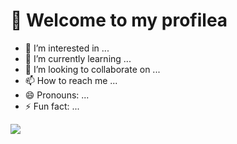 <h1>👋 Welcome to my profilea</h1>

- 👀 I’m interested in ...
- 🌱 I’m currently learning ...
- 💞️ I’m looking to collaborate on ...
- 📫 How to reach me ...
- 😄 Pronouns: ...
- ⚡ Fun fact: ...

<img src="https://media.newyorker.com/photos/59095bb86552fa0be682d9d0/master/w_1920,c_limit/Monkey-Selfie.jpg">
<!---
Mickhasinsomnia/Mickhasinsomnia is a ✨ special ✨ repository because its `README.md` (this file) appears on your GitHub profile.
You can click the Preview link to take a look at your changes.
--->

